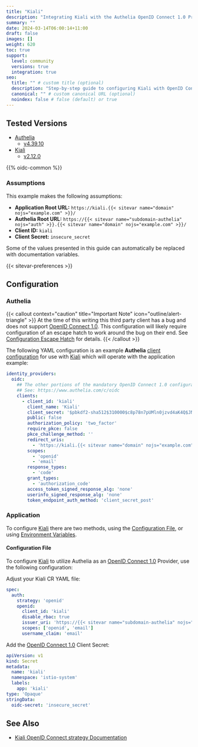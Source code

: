 ```yaml
---
title: "Kiali"
description: "Integrating Kiali with the Authelia OpenID Connect 1.0 Provider."
summary: ""
date: 2024-03-14T06:00:14+11:00
draft: false
images: []
weight: 620
toc: true
support:
  level: community
  versions: true
  integration: true
seo:
  title: "" # custom title (optional)
  description: "Step-by-step guide to configuring Kiali with OpenID Connect 1.0 for secure SSO. Enhance your login flow using Authelia’s modern identity management."
  canonical: "" # custom canonical URL (optional)
  noindex: false # false (default) or true
---
```


## Tested Versions

- [Authelia]
  - [v4.39.10](https://github.com/authelia/authelia/releases/tag/v4.39.10)
- [Kiali]
  - [v2.12.0](https://kiali.io/news/release-notes/#v2120)

{{% oidc-common %}}

### Assumptions

This example makes the following assumptions:

- __Application Root URL:__ `https://kiali.{{< sitevar name="domain" nojs="example.com" >}}/`
- __Authelia Root URL:__ `https://{{< sitevar name="subdomain-authelia" nojs="auth" >}}.{{< sitevar name="domain" nojs="example.com" >}}/`
- __Client ID:__ `kiali`
- __Client Secret:__ `insecure_secret`

Some of the values presented in this guide can automatically be replaced with documentation variables.

{{< sitevar-preferences >}}

## Configuration

### Authelia

{{< callout context="caution" title="Important Note" icon="outline/alert-triangle" >}}
At the time of this writing this third party client has a bug and does not support [OpenID Connect 1.0](https://openid.net/specs/openid-connect-core-1_0.html). This
configuration will likely require configuration of an escape hatch to work around the bug on their end. See
[Configuration Escape Hatch](#configuration-escape-hatch) for details.
{{< /callout >}}

The following YAML configuration is an example __Authelia__ [client configuration] for use with [Kiali] which will
operate with the application example:

```yaml {title="configuration.yml"}
identity_providers:
  oidc:
    ## The other portions of the mandatory OpenID Connect 1.0 configuration go here.
    ## See: https://www.authelia.com/c/oidc
    clients:
      - client_id: 'kiali'
        client_name: 'Kiali'
        client_secret: '$pbkdf2-sha512$310000$c8p78n7pUMln0jzvd4aK4Q$JNRBzwAo0ek5qKn50cFzzvE9RXV88h1wJn5KGiHrD0YKtZaR/nCb2CJPOsKaPK0hjf.9yHxzQGZziziccp6Yng'  # The digest of 'insecure_secret'.
        public: false
        authorization_policy: 'two_factor'
        require_pkce: false
        pkce_challenge_method: ''
        redirect_uris:
          - 'https://kiali.{{< sitevar name="domain" nojs="example.com" >}}/kiali'
        scopes:
          - 'openid'
          - 'email'
        response_types:
          - 'code'
        grant_types:
          - 'authorization_code'
        access_token_signed_response_alg: 'none'
        userinfo_signed_response_alg: 'none'
        token_endpoint_auth_method: 'client_secret_post'
```

### Application

To configure [Kiali] there are two methods, using the [Configuration File](#configuration-file), or using
[Environment Variables](#environment-variables).

#### Configuration File

To configure [Kiali] to utilize Authelia as an [OpenID Connect 1.0] Provider, use the following configuration:

Adjust your Kiali CR YAML file:

```yaml {title="Kiali CR"}
spec:
  auth:
    strategy: 'openid'
    openid:
      client_id: 'kiali'
      disable_rbac: true
      issuer_uri: 'https://{{< sitevar name="subdomain-authelia" nojs="auth" >}}.{{< sitevar name="domain" nojs="example.com" >}}'
      scopes: ['openid', 'email']
      username_claim: 'email'
```

Add the [OpenID Connect 1.0] Client Secret:

```yaml {title="kiali.openid.secret.yaml"}
apiVersion: v1
kind: Secret
metadata:
  name: 'kiali'
  namespace: 'istio-system'
  labels:
    app: 'kiali'
type: 'Opaque'
stringData:
  oidc-secret: 'insecure_secret'
```

## See Also

- [Kiali OpenID Connect strategy Documentation](https://kiali.io/docs/configuration/authentication/openid)

[Authelia]: https://www.authelia.com
[Kiali]: https://kiali.io/
[OpenID Connect 1.0]: ../../introduction.md
[client configuration]: ../../../../configuration/identity-providers/openid-connect/clients.md
